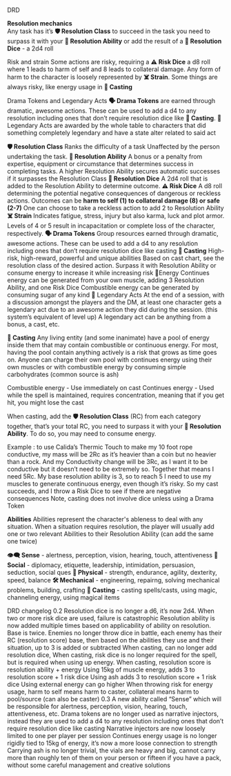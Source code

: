 DRD

**Resolution mechanics**	
Any task has it’s **🛡️ Resolution Class** to succeed in the task you need to surpass it with your **💪 Resolution Ability** or add the result of a **🎲 Resolution Dice** - a 2d4 roll

Risk and strain
Some actions are risky, requiring a **⚠️ Risk Dice** a d8 roll where 1 leads to harm of self and 8 leads to collateral damage. Any form of harm to the character is loosely represented by **☠️ Strain**. Some things are always risky, like energy usage in **🧙 Casting** 

Drama Tokens and Legendary Acts
**🗣️ Drama Tokens** are earned through dramatic, awesome actions. These can be used to add a d4 to any resolution including ones that don’t require resolution dice like **🧙 Casting**. 🦸 Legendary Acts are awarded by the whole table to characters that did something completely legendary and have a state alter related to said act











**🛡️ Resolution Class**
Ranks the difficulty of a task
Unaffected by the person undertaking the task.
**💪 Resolution Ability**
A bonus or a penalty from expertise, equipment or circumstance that determines success in completing tasks.
A higher Resolution Ability  secures automatic successes if it surpasses the Resolution Class
**🎲 Resolution Dice** 
A 2d4 roll that is added to the Resolution Ability to determine outcome.
**⚠️ Risk Dice** 
A d8 roll determining the potential negative consequences of dangerous or reckless actions.
Outcomes can be **harm to self (1) to collateral damage (8) or safe (2-7)**
One can choose to take a reckless action to add 2 to Resolution Ability
**☠️ Strain**
Indicates fatigue, stress, injury but also karma, luck and plot armor.
Levels of 4 or 5 result in incapacitation or complete loss of the character, respectively.
**🗣️ Drama Tokens**
Group resources earned through dramatic, awesome actions. These can be used to add a d4 to any resolution including ones that don’t require resolution dice like casting
**🧙 Casting** 
High-risk, high-reward, powerful and unique abilities 
Based on cast chart, see the resolution class of the desired action. Surpass it with Resolution Ability or consume energy to increase it while increasing risk
🔋Energy
Continues energy can be generated from your own muscle, adding 3 Resolution Ability, and one Risk Dice
Combustible energy can be generated by consuming sugar of any kind
🦸 Legendary Acts
At the end of a session, with a discussion amongst the players and the DM, at least one character gets a legendary act due to an awesome action they did during the session. (this system’s equivalent of level up)
A legendary act can be anything from a bonus, a cast, etc.





**🧙 Casting**
Any living entity (and some inanimate) have a pool of energy inside them that may contain combustible or continuous energy. For most, having the pool contain anything actively is a risk that grows as time goes on. Anyone can charge their own pool with continues energy using their own muscles or with combustible energy by consuming simple carbohydrates (common source is ash)

Combustible energy - Use immediately on cast
Continues energy - Used while the spell is maintained, requires concentration, meaning that if you get hit, you might lose the cast

When casting, add the **🛡️ Resolution Class**
 (RC) from each category together, that’s your total RC, you need to surpass it with your **💪 Resolution Ability**. To do so, you may need to consume energy.

Example : to use Calida’s Thermic Touch to make my 10 foot rope conductive, my mass will be 2Rc as it’s heavier than a coin but no heavier than a rock. And my Conductivity change will be 3Rc, as I want it to be conductive but it doesn’t need to be extremely so. Together that means I need 5Rc. My base resolution ability is 3, so to reach 5 I need to use my muscles to generate continuous energy, even though it’s risky. So my cast succeeds, and I throw a Risk Dice to see if there are negative consequences Note, casting does not involve dice unless using a Drama Token



**Abilities**
Abilities represent the character's ableness to deal with any situation. When a situation requires resolution, the player will usually add one or two relevant Abilities to their Resolution Ability (can add the same one twice)

**👁️‍🗨️ Sense** - alertness, perception, vision, hearing, touch, attentiveness
**👥 Social** - diplomacy, etiquette, leadership, intimidation, persuasion, seduction, social ques
**💪 Physical** - strength, endurance, agility, dexterity, speed, balance
**🛠️ Mechanical** - engineering, repairng, solving mechanical problems, building, crafting
**🧙 Casting** - casting spells/casts, using magic, channeling energy, using magical items























DRD changelog 
0.2
Resolution dice is no longer a d6, it’s now 2d4.
When two or more risk dice are used, failure is catastrophic 
Resolution ability is now added multiple times based on applicability of ability on resolution. Base is twice.
Enemies no longer throw dice in battle, each enemy has their RC (resolution score) base, then based on the abilities they use and their situation, up to 3 is added or subtracted
When casting, can no longer add resolution dice, 
When casting, risk dice is no longer required for the spell, but is required when using up energy.
When casting, resolution score is resolution ability + energy
Using 15kg of muscle energy, adds 3 to resolution score + 1 risk dice
Using ash adds 3 to resolution score + 1 risk dice
Using external energy can go higher
When throwing risk for energy usage, harm to self means harm to caster, collateral means harm to pool/source (can also be caster)
0.3
A new ability called “Sense” which will be responsible for alertness, perception, vision, hearing, touch, attentiveness, etc.
Drama tokens are no longer used as narrative injectors, instead they are used to add a d4 to any resolution including ones that don’t require resolution dice like casting
Narrative injectors are now loosely limited to one per player per session 
Continues energy usage is no longer rigidly tied to 15kg of energy, it’s now a more loose connection to strength
Carrying ash is no longer trivial, the vials are heavy and big, cannot carry more than roughly ten of them on your person or fifteen if you have a pack, without some careful management and creative solutions
